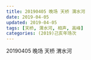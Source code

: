 ```yaml
---
title: 20190405 晚场 天桥 渭水河
date: 2019-04-05
updated: 2019-04-05
tags: [天桥, 渭水河, 相声, 高峰]
categories: (2019)己亥年场次
---
```

20190405 晚场 天桥 渭水河